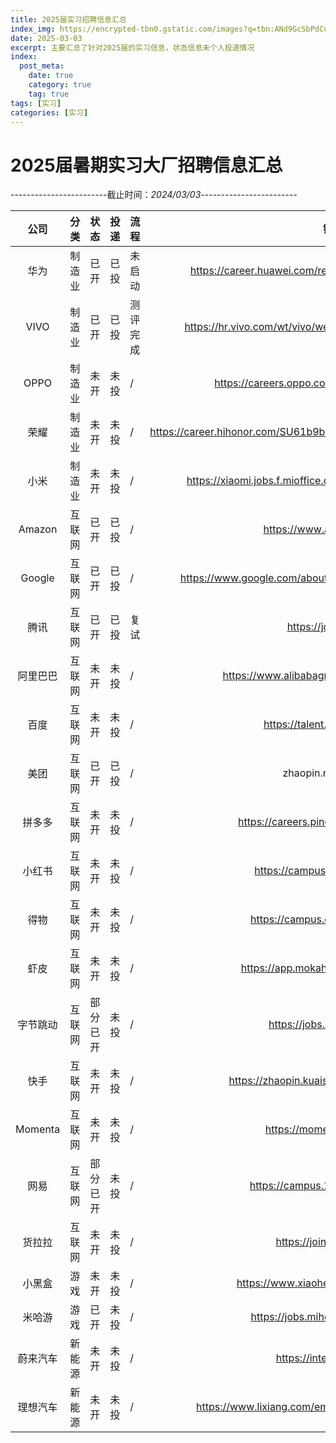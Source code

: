 ```yaml
---
title: 2025届实习招聘信息汇总
index_img: https://encrypted-tbn0.gstatic.com/images?q=tbn:ANd9GcSbPdCuNJz-FIuTf4T4J0pGv2BRF44AXQ8iVg&usqp=CAU
date: 2025-03-03
excerpt: 主要汇总了针对2025届的实习信息，状态信息未个人投递情况
index:
  post_meta:
    date: true
    category: true
    tag: true
tags: [实习]
categories: [实习]
---
```

# 2025届暑期实习大厂招聘信息汇总

------------------------截止时间：*2024/03/03*------------------------

|   公司   | 分类   |   状态   | 投递 | 流程     |                                  链接                                   |
| :------: | :----- | :------: | ---- | -------- |:---------------------------------------------------------------------:|
|   华为   | 制造业 |   已开   | 已投 | 未启动   |      https://career.huawei.com/reccampportal/portal5/index.html       |
|   VIVO   | 制造业 |   已开   | 已投 | 测评完成 |       https://hr.vivo.com/wt/vivo/web/index/CompvivoAboutCampus       |
|   OPPO   | 制造业 |   未开   | 未投 | /        |            https://careers.oppo.com/university/oppo/campus            |
|   荣耀   | 制造业 |   未开   | 未投 | /        | https://career.hihonor.com/SU61b9b9992f9d24431f5050a5/pb/interns.html |
|   小米   | 制造业 |   未开   | 未投 | /        |     https://xiaomi.jobs.f.mioffice.cn/internship/?spread=6AA3R7B      |
|  Amazon  | 互联网 |   已开   | 已投 | /        |                      https://www.amazon.jobs/en/                      |
|  Google  | 互联网 |   已开   | 已投 | /        |    https://www.google.com/about/careers/applications/jobs/results     |
|   腾讯   | 互联网 |   已开   | 已投 | 复试     |                         https://join.qq.com/                          |
| 阿里巴巴 | 互联网 |   未开   | 未投 | /        |              https://www.alibabagroup.com/zh-HK/careers               |
|   百度   | 互联网 |   未开   | 未投 | /        |                    https://talent.baidu.com/jobs/                     |
|   美团   | 互联网 |   已开   | 已投 | /        |                          zhaopin.meituan.com                          |
|  拼多多  | 互联网 |   未开   | 未投 | /        |                 https://careers.pinduoduo.com/campus/                 |
|  小红书  | 互联网 |   未开   | 未投 | /        |                    https://campus.xiaohongshu.com                     |
|   得物   | 互联网 |   未开   | 未投 | /        |                    https://campus.dewu.com/578078                     |
|   虾皮   | 互联网 |   未开   | 未投 | /        |                  https://app.mokahr.com/campus_apply                  |
| 字节跳动 | 互联网 | 部分已开 | 未投 | /        |                      https://jobs.bytedance.com                       |
|   快手   | 互联网 |   未开   | 未投 | /        |             https://zhaopin.kuaishou.cn/#/official/index/             |
| Momenta  | 互联网 |   未开   | 未投 | /        |                     https://momenta.cn/join.html                      |
|   网易   | 互联网 | 部分已开 | 未投 | /        |                   https://campus.163.com/app/index                    |
|  货拉拉  | 互联网 |   未开   | 未投 | /        |                      https://join.huolala.cn/#/                       |
|  小黑盒  | 游戏   |   未开   | 未投 | /        |                https://www.xiaoheihe.cn/joinus/campus                 |
|  米哈游  | 游戏   |   已开   | 未投 | /        |                   https://jobs.mihoyo.com/#/campus                    |
| 蔚来汽车 | 新能源 |   未开   | 未投 | /        |                       https://intern.nio.com/#/                       |
| 理想汽车 | 新能源 |   未开   | 未投 | /        |         https://www.lixiang.com/employ/campus.html?fromJob=1          |








